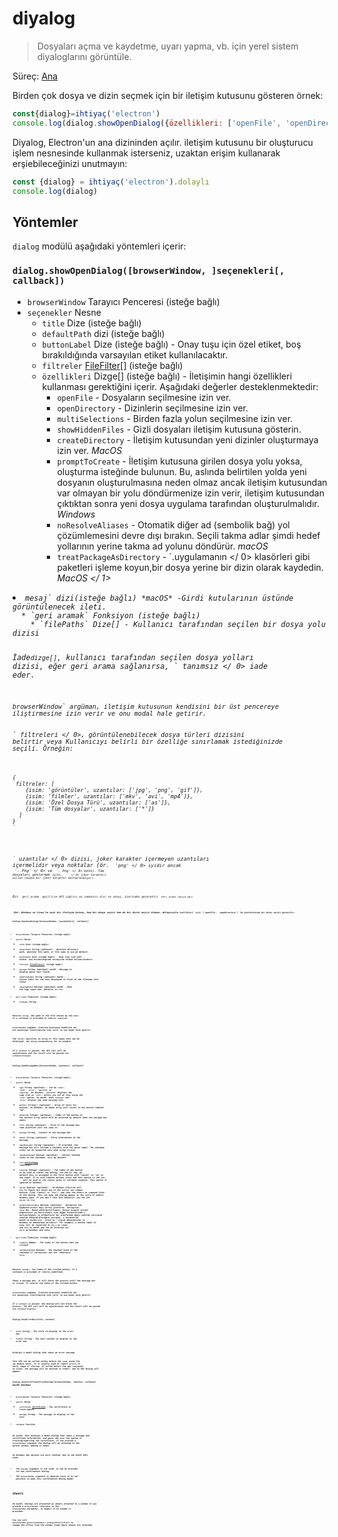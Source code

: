 # diyalog

> Dosyaları açma ve kaydetme, uyarı yapma, vb. için yerel sistem diyaloglarını görüntüle.

Süreç: [Ana](../glossary.md#main-process)

Birden çok dosya ve dizin seçmek için bir iletişim kutusunu gösteren örnek:

```javascript
const{dialog}=ihtiyaç('electron')
console.log(dialog.showOpenDialog({özellikleri: ['openFile', 'openDirectory', 'multiSelections']}))
```

Diyalog, Electron'un ana dizininden açılır. iletişim kutusunu bir oluşturucu işlem nesnesinde kullanmak isterseniz, uzaktan erişim kullanarak erşiebileceğinizi unutmayın:

```javascript
const {dialog} = ihtiyaç('electron').dolaylı
console.log(dialog)
```

## Yöntemler

`dialog` modülü aşağıdaki yöntemleri içerir:

### `dialog.showOpenDialog([browserWindow, ]seçenekleri[, callback])`

* `browserWindow` Tarayıcı Penceresi (isteğe bağlı)
* `seçenekler` Nesne 
  * `title` Dize (isteğe bağlı)
  * `defaultPath` dizi (isteğe bağlı)
  * `buttonLabel` Dize (isteğe bağlı) - Onay tuşu için özel etiket, boş bırakıldığında varsayılan etiket kullanılacaktır.
  * `filtreler` [FileFilter[]](structures/file-filter.md) (isteğe bağlı)
  * `özellikleri` Dizge[] (isteğe bağlı) - İletişimin hangi özellikleri kullanması gerektiğini içerir. Aşağıdaki değerler desteklenmektedir: 
    * `openFile` - Dosyaların seçilmesine izin ver.
    * `openDirectory` - Dizinlerin seçilmesine izin ver.
    * `multiSelections` - Birden fazla yolun seçilmesine izin ver.
    * `showHiddenFiles` - Gizli dosyaları iletişim kutusuna gösterin.
    * `createDirectory` - İletişim kutusundan yeni dizinler oluşturmaya izin ver. *MacOS*
    * `promptToCreate` - İletişim kutusuna girilen dosya yolu yoksa, oluşturma isteğinde bulunun. Bu, aslında belirtilen yolda yeni dosyanın oluşturulmasına neden olmaz ancak iletişim kutusundan var olmayan bir yolu döndürmenize izin verir, iletişim kutusundan çıktıktan sonra yeni dosya uygulama tarafından oluşturulmalıdır. *Windows*
    * `noResolveAliases` - Otomatik diğer ad (sembolik bağ) yol çözümlemesini devre dışı bırakın. Seçili takma adlar şimdi hedef yollarının yerine takma ad yolunu döndürür. *macOS*
    * `treatPackageAsDirectory` - `.uygulamanın </ 0> klasörleri gibi paketleri işleme koyun,bir dosya yerine bir dizin olarak kaydedin. <em> MacOS </ 1></li>
</ul></li>
<li><code>mesaj` dizi(isteğe bağlı) *macOS* -Girdi kutularının üstünde görüntülenecek ileti.
  * `geri aramak` Fonksiyon (isteğe bağlı) 
    * `filePaths` Dize[] - Kullanıcı tarafından seçilen bir dosya yolu dizisi
  
  İade`dizge[]`, kullanıcı tarafından seçilen dosya yolları dizisi, eğer geri arama sağlanırsa, ` tanımsız </ 0> iade eder.</p>

<p><code>browserWindow` argüman, iletişim kutusunun kendisini bir üst pencereye iliştirmesine izin verir ve onu modal hale getirir.
  
  ` filtreleri </ 0>, görüntülenebilecek dosya türleri dizisini belirtir veya Kullanıcıyı belirli bir özelliğe sınırlamak istediğinizde seçili. Örneğin:</p>

<pre><code class="javascript">{
 filtreler: [
    {isim: 'görüntüler', uzantılar: ['jpg', 'png', 'gif']},
    {isim: 'filmler', uzantılar: ['mkv', 'avi', 'mp4']},
    {isim: 'Özel Dosya Türü', uzantılar: ['as']},
    {isim: 'Tüm dosyalar', uzantılar: ['*']}
  ]
}
`</pre> 
  
  ` uzantılar </ 0> dizisi, joker karakter içermeyen uzantıları içermelidir veya noktalar (ör.
<code> 'png' </ 0> iyidir ancak <code> '. Png' </ 0> ve <code> '*. Png' </ 0> kötü). Tüm dosyaları göstermek için,
<code> '*' </ 0> joker karakteri kullan (başka bir joker karakter desteklenmiyor).</p>

<p>Bir <code> geri arama </ 0> geçilirse API çağrısı eş zamansız olur ve sonuç, üzerinden geçecektir <code> Geri arama (dosya adı) </ 0></p>

<p><strong> Not: </ 0>Windows ve Linux'ta açık bir iletişim kutusu, hem bir dosya seçici hem de bir dizin seçici olamaz. dolayısıyla <code>özellikleri` için `['openFile', 'openDirectory']` Bu platformlarda bir dizin seçici gösterilir.
  
  ### `dialog.showSaveDialog([browserWindow, ]seçenekleri[, callback])`
  
  * `browserWindow` Tarayıcı Penceresi (isteğe bağlı)
  * `ayarlar` Nesne 
    * `title` Dize (isteğe bağlı)
    * `defaultPath` String (optional) - Absolute directory path, absolute file path, or file name to use by default.
    * `buttonLabel` Dize (isteğe bağlı) - Onay tuşu için özel etiket, boş bırakıldığında varsayılan etiket kullanılacaktır.
    * `filtreler` [FileFilter[]](structures/file-filter.md) (isteğe bağlı)
    * `message` String (optional) *macOS* - Message to display above text fields.
    * `nameFieldLabel` String (optional) *macOS* - Custom label for the text displayed in front of the filename text field.
    * `showsTagField` Boolean (optional) *macOS* - Show the tags input box, defaults to `true`.
  * `geri arama` Fonksiyon (isteğe bağlı) 
    * `filename` String
  
  Returns `String`, the path of the file chosen by the user, if a callback is provided it returns `undefined`.
  
  `browserWindow` argüman, iletişim kutusunun kendisini bir üst pencereye iliştirmesine izin verir ve onu modal hale getirir.
  
  The `filters` specifies an array of file types that can be displayed, see `dialog.showOpenDialog` for an example.
  
  If a `callback` is passed, the API call will be asynchronous and the result will be passed via `callback(filename)`
  
  ### `dialog.showMessageBox([browserWindow, ]options[, callback])`
  
  * `browserWindow` Tarayıcı Penceresi (isteğe bağlı)
  * `ayarlar` Nesne 
    * `type` String (optional) - Can be `"none"`, `"info"`, `"error"`, `"question"` or `"warning"`. On Windows, `"question"` displays the same icon as `"info"`, unless you set an icon using the `"icon"` option. On macOS, both `"warning"` and `"error"` display the same warning icon.
    * `buttons` String[] (optional) - Array of texts for buttons. On Windows, an empty array will result in one button labeled "OK".
    * `defaultId` Integer (optional) - Index of the button in the buttons array which will be selected by default when the message box opens.
    * `title` String (optional) - Title of the message box, some platforms will not show it.
    * `message` String - Content of the message box.
    * `detail` String (optional) - Extra information of the message.
    * `checkboxLabel` String (optional) - If provided, the message box will include a checkbox with the given label. The checkbox state can be inspected only when using `callback`.
    * `checkboxChecked` Boolean (optional) - Initial checked state of the checkbox. `false` by default.
    * `icon` [NativeImage](native-image.md) (optional)
    * `cancelId` Integer (optional) - The index of the button to be used to cancel the dialog, via the `Esc` key. By default this is assigned to the first button with "cancel" or "no" as the label. If no such labeled buttons exist and this option is not set, `` will be used as the return value or callback response. This option is ignored on Windows.
    * `noLink` Boolean (optional) - On Windows Electron will try to figure out which one of the `buttons` are common buttons (like "Cancel" or "Yes"), and show the others as command links in the dialog. This can make the dialog appear in the style of modern Windows apps. If you don't like this behavior, you can set `noLink` to `true`.
    * `normalizeAccessKeys` Boolean (optional) - Normalize the keyboard access keys across platforms. Varsayılan `false`'dur. Bunun etkinleştirilmesi, klavye kısayol erişim anahtarının yerleştirilmesi için düğme etiketlerinde `&` kullanıldığını ve etiketlerin her platformda doğru şekilde çalışacak şekilde dönüştürüleceğini varsayar, `&` karakterler macOS'ta kaldırılır, Linux'ta `_` olarak dönüştürülür ve Windows'ta dokunulmaz bırakılır. For example, a button label of `Vie&w` will be converted to `Vie_w` on Linux and `View` on macOS and can be selected via `Alt-W` on Windows and Linux.
  * `geri arama` Fonksiyon (isteğe bağlı) 
    * `response` Number - The index of the button that was clicked
    * `checkboxChecked` Boolean - The checked state of the checkbox if `checkboxLabel` was set. Otherwise `false`.
  
  Returns `Integer`, the index of the clicked button, if a callback is provided it returns undefined.
  
  Shows a message box, it will block the process until the message box is closed. It returns the index of the clicked button.
  
  `browserWindow` argüman, iletişim kutusunun kendisini bir üst pencereye iliştirmesine izin verir ve onu modal hale getirir.
  
  If a `callback` is passed, the dialog will not block the process. The API call will be asynchronous and the result will be passed via `callback(response)`.
  
  ### `dialog.showErrorBox(title, content)`
  
  * `title` String - The title to display in the error box
  * `content` String - The text content to display in the error box
  
  Displays a modal dialog that shows an error message.
  
  This API can be called safely before the `ready` event the `app` module emits, it is usually used to report errors in early stage of startup. If called before the app `ready`event on Linux, the message will be emitted to stderr, and no GUI dialog will appear.
  
  ### `dialog.showCertificateTrustDialog([browserWindow, ]options, callback)` *macOS* *Windows*
  
  * `browserWindow` Tarayıcı Penceresi (isteğe bağlı)
  * `ayarlar` Nesne 
    * `certificate` [Certificate](structures/certificate.md) - The certificate to trust/import.
    * `message` String - The message to display to the user.
  * `callback` Function
  
  On macOS, this displays a modal dialog that shows a message and certificate information, and gives the user the option of trusting/importing the certificate. If you provide a `browserWindow` argument the dialog will be attached to the parent window, making it modal.
  
  On Windows the options are more limited, due to the Win32 APIs used:
  
  * The `message` argument is not used, as the OS provides its own confirmation dialog.
  * The `browserWindow` argument is ignored since it is not possible to make this confirmation dialog modal.
  
  ## Sheets
  
  On macOS, dialogs are presented as sheets attached to a window if you provide a `BrowserWindow` reference in the `browserWindow` parameter, or modals if no window is provided.
  
  You can call `BrowserWindow.getCurrentWindow().setSheetOffset(offset)` to change the offset from the window frame where sheets are attached.